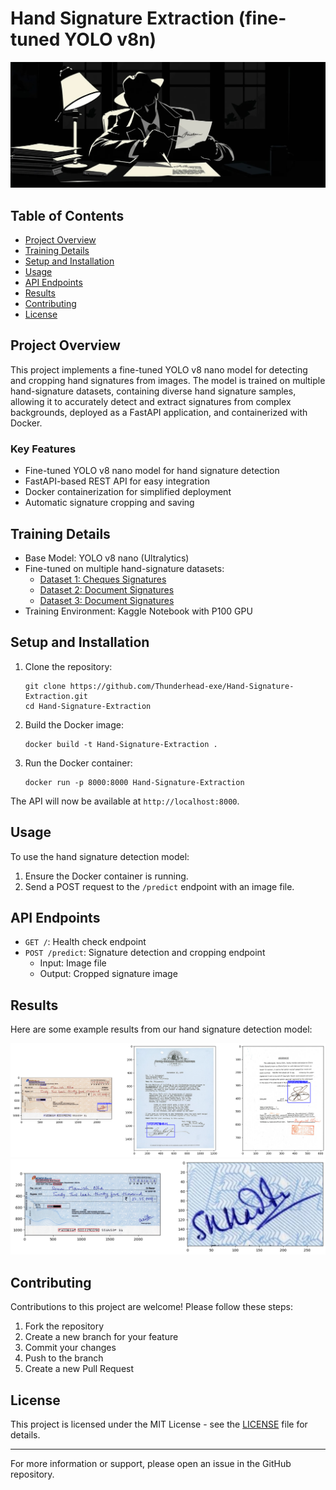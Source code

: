 # Hand Signature Extraction (fine-tuned YOLO v8n)

![Project Banner](./Media/image%20(12).jpeg)


## Table of Contents

- [Project Overview](#project-overview)
- [Training Details](#Training-details)
- [Setup and Installation](#setup-and-installation)
- [Usage](#usage)
- [API Endpoints](#api-endpoints)
- [Results](#results)
- [Contributing](#contributing)
- [License](#license)

## Project Overview

This project implements a fine-tuned YOLO v8 nano model for detecting and cropping hand signatures from images. The model is trained on multiple hand-signature datasets, containing diverse hand signature samples, allowing it to accurately detect and extract signatures from complex backgrounds, deployed as a FastAPI application, and containerized with Docker.

### Key Features

- Fine-tuned YOLO v8 nano model for hand signature detection
- FastAPI-based REST API for easy integration
- Docker containerization for simplified deployment
- Automatic signature cropping and saving

## Training Details

- Base Model: YOLO v8 nano (Ultralytics)
- Fine-tuned on multiple hand-signature datasets:
  - [Dataset 1: Cheques Signatures](https://universe.roboflow.com/micr-ttmht/signature_verification-tppid/dataset/1)
  - [Dataset 2: Document Signatures](https://universe.roboflow.com/signaturedetection/signature-krkm0/dataset/1)
  - [Dataset 3: Document Signatures](https://universe.roboflow.com/mapo80/signature-hxrig/dataset/3)
- Training Environment: Kaggle Notebook with P100 GPU

## Setup and Installation

1. Clone the repository:
   ```
   git clone https://github.com/Thunderhead-exe/Hand-Signature-Extraction.git
   cd Hand-Signature-Extraction
   ```

2. Build the Docker image:
   ```
   docker build -t Hand-Signature-Extraction .
   ```

3. Run the Docker container:
   ```
   docker run -p 8000:8000 Hand-Signature-Extraction
   ```

The API will now be available at `http://localhost:8000`.

## Usage

To use the hand signature detection model:

1. Ensure the Docker container is running.
2. Send a POST request to the `/predict` endpoint with an image file.


## API Endpoints

- `GET /`: Health check endpoint
- `POST /predict`: Signature detection and cropping endpoint
  - Input: Image file
  - Output: Cropped signature image

## Results

Here are some example results from our hand signature detection model:

![Example 1](./Media/output_0.png)
![Example 2](./Media/output_1.png)

## Contributing

Contributions to this project are welcome! Please follow these steps:

1. Fork the repository
2. Create a new branch for your feature
3. Commit your changes
4. Push to the branch
5. Create a new Pull Request

## License

This project is licensed under the MIT License - see the [LICENSE](LICENSE) file for details.

---

For more information or support, please open an issue in the GitHub repository.
